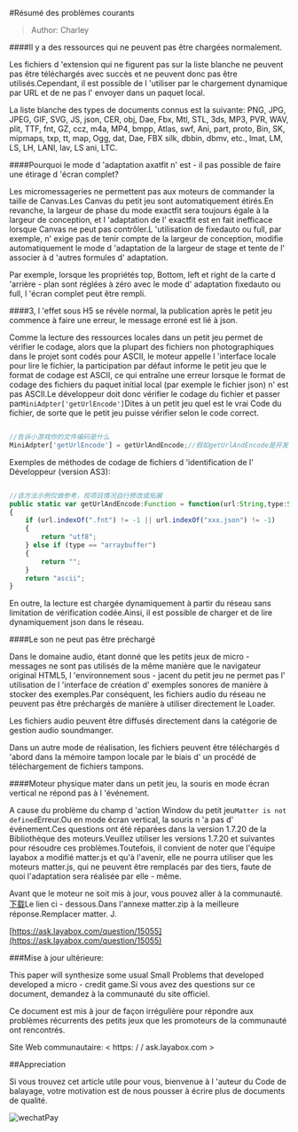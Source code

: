 #Résumé des problèmes courants

> Author: Charley

####Il y a des ressources qui ne peuvent pas être chargées normalement.

Les fichiers d 'extension qui ne figurent pas sur la liste blanche ne peuvent pas être téléchargés avec succès et ne peuvent donc pas être utilisés.Cependant, il est possible de l 'utiliser par le chargement dynamique par URL et de ne pas l' envoyer dans un paquet local.

La liste blanche des types de documents connus est la suivante: PNG, JPG, JPEG, GIF, SVG, JS, json, CER, obj, Dae, Fbx, Mtl, STL, 3ds, MP3, PVR, WAV, plit, TTF, fnt, GZ, ccz, m4a, MP4, bmpp, Atlas, swf, Ani, part, proto, Bin, SK, mipmaps, txp, tt, map, Ogg, dat, Dae, FBX silk, dbbin, dbmv, etc., lmat, LM, LS, LH, LANI, lav, LS ani, LTC.



####Pourquoi le mode d 'adaptation axatfit n' est - il pas possible de faire une étirage d 'écran complet?

Les micromessageries ne permettent pas aux moteurs de commander la taille de Canvas.Les Canvas du petit jeu sont automatiquement étirés.En revanche, la largeur de phase du mode exactfit sera toujours égale à la largeur de conception, et l 'adaptation de l' exactfit est en fait inefficace lorsque Canvas ne peut pas contrôler.L 'utilisation de fixedauto ou full, par exemple, n' exige pas de tenir compte de la largeur de conception, modifie automatiquement le mode d 'adaptation de la largeur de stage et tente de l' associer à d 'autres formules d' adaptation.

Par exemple, lorsque les propriétés top, Bottom, left et right de la carte d 'arrière - plan sont réglées à zéro avec le mode d' adaptation fixedauto ou full, l 'écran complet peut être rempli.



####3, l 'effet sous H5 se révèle normal, la publication après le petit jeu commence à faire une erreur, le message erroné est lié à json.

Comme la lecture des ressources locales dans un petit jeu permet de vérifier le codage, alors que la plupart des fichiers non photographiques dans le projet sont codés pour ASCII, le moteur appelle l 'interface locale pour lire le fichier, la participation par défaut informe le petit jeu que le format de codage est ASCII, ce qui entraîne une erreur lorsque le format de codage des fichiers du paquet initial local (par exemple le fichier json) n' est pas ASCII.Le développeur doit donc vérifier le codage du fichier et passer par`MiniAdpter['getUrlEncode']`Dites à un petit jeu quel est le vrai Code du fichier, de sorte que le petit jeu puisse vérifier selon le code correct.


```js

//告诉小游戏你的文件编码是什么
MiniAdpter['getUrlEncode'] = getUrlAndEncode;//假如getUrlAndEncode是开发者识别文件编码的方法
```


Exemples de méthodes de codage de fichiers d 'identification de l' Développeur (version AS3):


```javascript

//该方法示例仅做参考，视项目情况自行修改或拓展
public static var getUrlAndEncode:Function = function(url:String,type:String):String
{
	if (url.indexOf(".fnt") != -1 || url.indexOf("xxx.json") != -1) 
    {
		return "utf8";
	} else if (type == "arraybuffer") 
    {
		return "";
	}
	return "ascii";
}
```




En outre, la lecture est chargée dynamiquement à partir du réseau sans limitation de vérification codée.Ainsi, il est possible de charger et de lire dynamiquement json dans le réseau.



####Le son ne peut pas être préchargé

Dans le domaine audio, étant donné que les petits jeux de micro - messages ne sont pas utilisés de la même manière que le navigateur original HTML5, l 'environnement sous - jacent du petit jeu ne permet pas l' utilisation de l 'interface de création d' exemples sonores de manière à stocker des exemples.Par conséquent, les fichiers audio du réseau ne peuvent pas être préchargés de manière à utiliser directement le Loader.

Les fichiers audio peuvent être diffusés directement dans la catégorie de gestion audio soundmanger.

Dans un autre mode de réalisation, les fichiers peuvent être téléchargés d 'abord dans la mémoire tampon locale par le biais d' un procédé de téléchargement de fichiers tampons.



####Moteur physique mater dans un petit jeu, la souris en mode écran vertical ne répond pas à l 'événement.

A cause du problème du champ d 'action Window du petit jeu`Matter is not defined`Erreur.Ou en mode écran vertical, la souris n 'a pas d' événement.Ces questions ont été réparées dans la version 1.7.20 de la Bibliothèque des moteurs.Veuillez utiliser les versions 1.7.20 et suivantes pour résoudre ces problèmes.Toutefois, il convient de noter que l'équipe layabox a modifié matter.js et qu'à l'avenir, elle ne pourra utiliser que les moteurs matter.js, qui ne peuvent être remplacés par des tiers, faute de quoi l'adaptation sera réalisée par elle - même.

Avant que le moteur ne soit mis à jour, vous pouvez aller à la communauté.[下载](https://ask.layabox.com/question/15055)Le lien ci - dessous.Dans l'annexe matter.zip à la meilleure réponse.Remplacer matter. J.

[https://ask.layabox.com/question/15055](https://ask.layabox.com/question/15055)



###Mise à jour ultérieure:

This paper will synthesize some usual Small Problems that developed developed a micro - credit game.Si vous avez des questions sur ce document, demandez à la communauté du site officiel.

Ce document est mis à jour de façon irrégulière pour répondre aux problèmes récurrents des petits jeux que les promoteurs de la communauté ont rencontrés.

Site Web communautaire: < https: / / ask.layabox.com >



##Appreciation

Si vous trouvez cet article utile pour vous, bienvenue à l 'auteur du Code de balayage, votre motivation est de nous pousser à écrire plus de documents de qualité.

![wechatPay](../../../wechatPay.jpg)